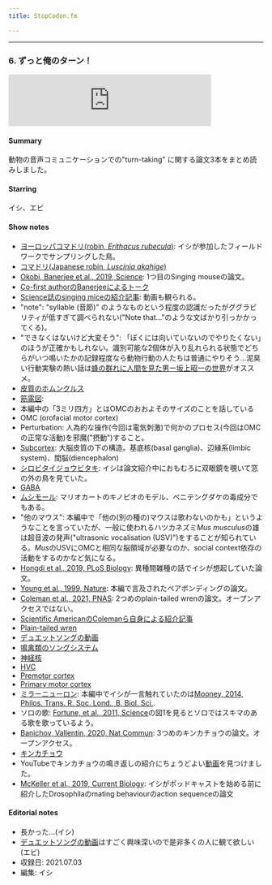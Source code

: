 ```yaml
---
title: StopCodon.fm

---
```

-------
### 6. ずっと俺のターン！
<iframe src="https://anchor.fm/stopcodon/embed/episodes/6-e167iss" height="102px" width="400px" frameborder="0" scrolling="no"></iframe>

#### Summary
動物の音声コミュニケーションでの"turn-taking" に関する論文3本をまとめ読みしました。

#### Starring
イシ、エビ


#### Show notes
+ [ヨーロッパコマドリ(robin, *Erithacus rubecula*)](https://ja.wikipedia.org/wiki/ヨーロッパコマドリ): イシが参加したフィールドワークでサンプリングした鳥。
+ [コマドリ(Japanese robin, *Luscinia akahige*)](https://ja.wikipedia.org/wiki/コマドリ)
+ [Okobi, Banerjee et al., 2019, Science](https://science.sciencemag.org/content/363/6430/983): 1つ目のSinging mouseの論文。
+ [Co-first authorのBanerjeeによるトーク](https://www.youtube.com/watch?v=McZsZVzAUuE)
+ [Science誌のsinging miceの紹介記事](https://www.sciencemag.org/news/2019/02/singing-mouse-s-brain-could-reveal-keys-snappy-conversation): 動画も観られる。
+ "note": "syllable (音節)" のようなものという程度の認識だったがググラビリティが低すぎて調べられない("Note that..."のような文ばかり引っかかってくる)。
+ "できなくはないけど大変そう": 「ぼくには向いていないのでやりたくない」のほうが正確かもしれない。識別可能な2個体が入り乱れられる状態でどちらがいつ鳴いたかの記録程度なら動物行動の人たちは普通にやりそう…泥臭い行動実験の熱い話は[蜂の群れに人間を見た男ー坂上昭一の世界](https://www.amazon.co.jp/蜂の群れに人間を見た男―坂上昭一の世界-本田-睨/dp/4140806567)がオススメ。
+ [皮質のホムンクルス](https://en.wikipedia.org/wiki/Cortical_homunculus)
+ [筋電図](https://ja.wikipedia.org/wiki/筋電図): 
+ 本編中の「3ミリ四方」とはOMCのおおよそのサイズのことを話している
+ OMC (orofacial motor cortex)
+ Perturbation: 人為的な操作(今回は電気刺激)で何かのプロセス(今回はOMCの正常な活動)を邪魔("摂動")すること。
+ [Subcortex](https://psychology.wikia.org/wiki/Subcortex): 大脳皮質の下の構造。基底核(basal ganglia)、辺縁系(limbic system)、間脳(diencephalon)
+ [シロビタイジョウビタキ](https://ja.wikipedia.org/wiki/シロビタイジョウビタキ): イシは論文紹介中におもむろに双眼鏡を覗いて窓の外の鳥を見ていた。
+ [GABA](https://en.wikipedia.org/wiki/Gamma-Aminobutyric_acid)
+ [ムシモール](https://ja.wikipedia.org/wiki/ムッシモール): マリオカートのキノピオのモデル、ベニテングダケの毒成分でもある。
+ "他のマウス": 本編中で「他の(別の種の)マウスは歌わないのかも」というようなことを言っていたが、一般に使われるハツカネズミ*Mus musculus*の雄は超音波の発声("ultrasonic vocalisation (USV)")をすることが知られている。*Mus*のUSVにOMCと相同な脳領域が必要なのか、social context依存の活動をするのかなど気になる。
+ [Hongdi et al., 2019, PLoS Biology](https://journals.plos.org/plosbiology/article?id=10.1371/journal.pbio.3000476): 異種間雑種の話でイシが想起していた論文。
+ [Young et al., 1999, Nature](https://www.nature.com/articles/23475): 本編で言及されたペアボンディングの論文。
+ [Coleman et al., 2021, PNAS](https://www.pnas.org/content/118/23/e2018188118): 2つめのplain-tailed wrenの論文。オープンアクセスではない。
+ [Scientific AmericanのColemanら自身による紹介記事](https://www.scientificamerican.com/article/the-neuroscience-of-taking-turns-in-a-conversation/)
+ [Plain-tailed wren](https://en.wikipedia.org/wiki/Plain-tailed_wren)
+ [デュエットソングの動画](https://www.youtube.com/watch?v=OfIQtH21fpA&t=2s)
+ [鳴禽類のソングシステム](https://www.brh.co.jp/publication/journal/070/research_2.html)
+ [神経核](https://ja.wikipedia.org/wiki/神経核)
+ [HVC](https://en.wikipedia.org/wiki/HVC_(avian_brain_region))
+ [Premotor cortex](https://en.wikipedia.org/wiki/Premotor_cortex)
+ [Primary motor cortex](https://en.wikipedia.org/wiki/Primary_motor_cortex)
+ [ミラーニューロン](https://ja.wikipedia.org/wiki/ミラーニューロン): 本編中でイシが一言触れていたのは[Mooney, 2014, Philos. Trans. R. Soc. Lond., B, Biol. Sci.](https://royalsocietypublishing.org/doi/10.1098/rstb.2013.0179).
+ ソロの歌: [Fortune, et al., 2011, Science](https://science.sciencemag.org/content/334/6056/666)の図1を見るとソロではスキマのある歌を歌っているよう。
+ [Banichov, Vallentin, 2020, Nat Commun](https://www.nature.com/articles/s41467-019-13938-0): 3つめのキンカチョウの論文。オープンアクセス。
+ [キンカチョウ](https://ja.wikipedia.org/wiki/キンカチョウ)
+ YouTubeでキンカチョウの鳴き返しの紹介にちょうどよい[動画](https://www.youtube.com/watch?v=acZcPmIlQF4)を見つけました。
+ [McKeller et al., 2019, Current Biology](https://doi.org/10.1016/j.cub.2018.12.019): イシがポッドキャストを始める前に紹介したDrosophilaのmating behaviourのaction sequenceの論文

#### Editorial notes
+ 長かった...(イシ)
+ [デュエットソングの動画](https://www.youtube.com/watch?v=OfIQtH21fpA&t=2s)はすごく興味深いので是非多くの人に観て欲しい (エビ)
+ 収録日: 2021.07.03
+ 編集: イシ


